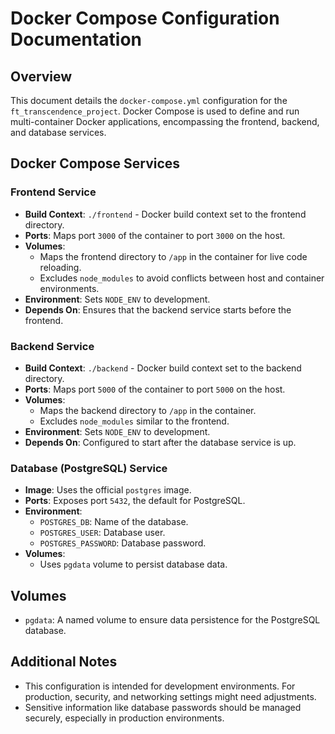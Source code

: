 
# Docker Compose Configuration Documentation

## Overview
This document details the `docker-compose.yml` configuration for the `ft_transcendence_project`. Docker Compose is used to define and run multi-container Docker applications, encompassing the frontend, backend, and database services.

## Docker Compose Services

### Frontend Service
- **Build Context**: `./frontend` - Docker build context set to the frontend directory.
- **Ports**: Maps port `3000` of the container to port `3000` on the host.
- **Volumes**:
  - Maps the frontend directory to `/app` in the container for live code reloading.
  - Excludes `node_modules` to avoid conflicts between host and container environments.
- **Environment**: Sets `NODE_ENV` to development.
- **Depends On**: Ensures that the backend service starts before the frontend.

### Backend Service
- **Build Context**: `./backend` - Docker build context set to the backend directory.
- **Ports**: Maps port `5000` of the container to port `5000` on the host.
- **Volumes**:
  - Maps the backend directory to `/app` in the container.
  - Excludes `node_modules` similar to the frontend.
- **Environment**: Sets `NODE_ENV` to development.
- **Depends On**: Configured to start after the database service is up.

### Database (PostgreSQL) Service
- **Image**: Uses the official `postgres` image.
- **Ports**: Exposes port `5432`, the default for PostgreSQL.
- **Environment**:
  - `POSTGRES_DB`: Name of the database.
  - `POSTGRES_USER`: Database user.
  - `POSTGRES_PASSWORD`: Database password.
- **Volumes**: 
  - Uses `pgdata` volume to persist database data.

## Volumes

- `pgdata`: A named volume to ensure data persistence for the PostgreSQL database.

## Additional Notes

- This configuration is intended for development environments. For production, security, and networking settings might need adjustments.
- Sensitive information like database passwords should be managed securely, especially in production environments.
